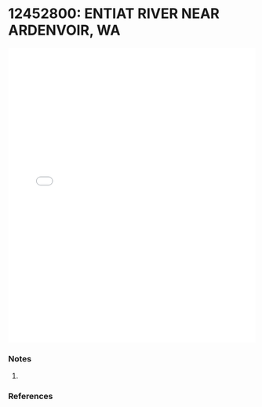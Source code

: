 # 12452800: ENTIAT RIVER NEAR ARDENVOIR, WA

<iframe src="/distribution_estimation/_static/stations/12452800_fdc.html" width="100%" height="600" frameborder="0"></iframe>

### Notes
1. 

### References

